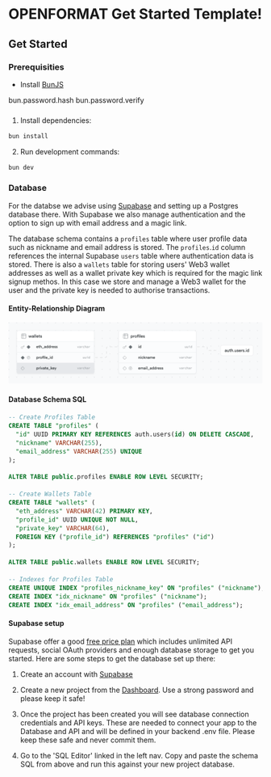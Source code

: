 # OPENFORMAT Get Started Template!

## Get Started

### Prerequisities

- Install [BunJS](https://bun.sh/)

bun.password.hash
bun.password.verify

###

1. Install dependencies:

```bash
bun install
```

2. Run development commands:

```bash
bun dev
```

### Database

For the databse we advise using [Supabase](https://supabase.com) and setting up a Postgres database there. With Supabase we also manage authentication and the option to sign up with email address and a magic link.

The database schema contains a `profiles` table where user profile data such as nickname and email address is stored. The `profiles`.`id` column references the internal Supabase `users` table where authentication data is stored. There is also a `wallets` table for storing users' Web3 wallet addresses as well as a wallet private key which is required for the magic link signup methos. In this case we store and manage a Web3 wallet for the user and the private key is needed to authorise transactions.

#### Entity-Relationship Diagram

![Entity-Relationship Diagram](database-schema-erd.png)

#### Database Schema SQL

```sql
-- Create Profiles Table
CREATE TABLE "profiles" (
  "id" UUID PRIMARY KEY REFERENCES auth.users(id) ON DELETE CASCADE,
  "nickname" VARCHAR(255),
  "email_address" VARCHAR(255) UNIQUE
);

ALTER TABLE public.profiles ENABLE ROW LEVEL SECURITY;

-- Create Wallets Table
CREATE TABLE "wallets" (
  "eth_address" VARCHAR(42) PRIMARY KEY,
  "profile_id" UUID UNIQUE NOT NULL,
  "private_key" VARCHAR(64),
  FOREIGN KEY ("profile_id") REFERENCES "profiles" ("id")
);

ALTER TABLE public.wallets ENABLE ROW LEVEL SECURITY;

-- Indexes for Profiles Table
CREATE UNIQUE INDEX "profiles_nickname_key" ON "profiles" ("nickname");
CREATE INDEX "idx_nickname" ON "profiles" ("nickname");
CREATE INDEX "idx_email_address" ON "profiles" ("email_address");
```

#### Supabase setup

Supabase offer a good [free price plan](https://supabase.com/pricing) which includes unlimited API requests, social OAuth providers and enough database storage to get you started. Here are some steps to get the database set up there:

1. Create an account with [Supabase](https://supabase.com)

2. Create a new project from the [Dashboard](https://supabase.com/dashboard). Use a strong password and please keep it safe!

3. Once the project has been created you will see database connection credentials and API keys. These are needed to connect your app to the Database and API and will be defined in your backend .env file. Please keep these safe and never commit them.

4. Go to the 'SQL Editor' linked in the left nav. Copy and paste the schema SQL from above and run this against your new project database.
